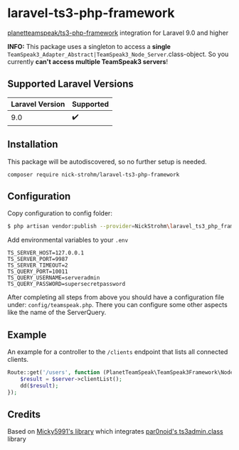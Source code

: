 # laravel-ts3-php-framework
[planetteamspeak/ts3-php-framework](https://github.com/planetteamspeak/ts3phpframework) integration for Laravel 9.0 and higher

**INFO:** This package uses a singleton to access a **single** `TeamSpeak3_Adapter_Abstract|TeamSpeak3_Node_Server`.class-object. So you currently **can't access multiple TeamSpeak3 servers**!

## Supported Laravel Versions
| Laravel Version | Supported          |
|-----------------|--------------------|
| 9.0             | :heavy_check_mark: |

## Installation
This package will be autodiscovered, so no further setup is needed.

```
composer require nick-strohm/laravel-ts3-php-framework
```

## Configuration
Copy configuration to config folder:

```bash
$ php artisan vendor:publish --provider=NickStrohm\laravel_ts3_php_framework\Providers\TeamspeakServiceProvider
```

Add environmental variables to your `.env`

```
TS_SERVER_HOST=127.0.0.1
TS_SERVER_PORT=9987
TS_SERVER_TIMEOUT=2
TS_QUERY_PORT=10011
TS_QUERY_USERNAME=serveradmin
TS_QUERY_PASSWORD=supersecretpassword
```

After completing all steps from above you should have a configuration file under: `config/teamspeak.php`. There you can configure some other aspects like the name of the ServerQuery.

## Example
An example for a controller to the `/clients` endpoint that lists all connected clients.

```php
Route::get('/users', function (PlanetTeamSpeak\TeamSpeak3Framework\Node\Server $server) {
    $result = $server->clientList();
    dd($result);
});
```

## Credits
Based on [Micky5991's library](https://github.com/Micky5991/laravel-ts3admin) which integrates [par0noid's ts3admin.class](https://github.com/par0noid/ts3admin.class) library